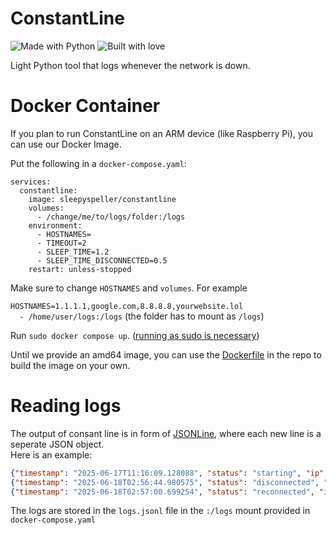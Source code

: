 # ConstantLine
![Made with Python](https://forthebadge.com/images/badges/made-with-python.png)
![Built with love](https://forthebadge.com/images/badges/built-with-love.png)

Light Python tool that logs whenever the network is down.

# Docker Container
If you plan to run ConstantLine on an ARM device (like Raspberry Pi), you can use our Docker Image.

Put the following in a `docker-compose.yaml`:

``` docker
services:
  constantline:
    image: sleepyspeller/constantline
    volumes:
      - /change/me/to/logs/folder:/logs
    environment:
      - HOSTNAMES=
      - TIMEOUT=2
      - SLEEP_TIME=1.2
      - SLEEP_TIME_DISCONNECTED=0.5
    restart: unless-stopped
```
Make sure to change `HOSTNAMES` and `volumes`. For example

`HOSTNAMES=1.1.1.1,google.com,8.8.8.8,yourwebsite.lol`\
`  - /home/user/logs:/logs`
(the folder has to mount as `/logs`)

Run `sudo docker compose up`. ([running as sudo is necessary](https://github.com/alessandromaggio/pythonping/issues/27))

Until we provide an amd64 image, you can use the [Dockerfile](https://github.com/SleepySpeller/ConstantLine/blob/main/Dockerfile) in the repo to build the image on your own.

# Reading logs
The output of consant line is in form of [JSONLine](https://jsonlines.org/), where each new line is a seperate JSON object.\
Here is an example:
``` json
{"timestamp": "2025-06-17T11:16:09.128088", "status": "starting", "ip": "122.10.144.143"}
{"timestamp": "2025-06-18T02:56:44.980575", "status": "disconnected", "ip": "122.10.144.143"}
{"timestamp": "2025-06-18T02:57:00.699254", "status": "reconnected", "ip": "122.10.144.200"}
```
The logs are stored in the `logs.jsonl` file in the `:/logs` mount provided in `docker-compose.yaml`
